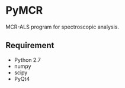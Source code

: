 # PyMCR

MCR-ALS program for spectroscopic analysis.

## Requirement
- Python 2.7
- numpy
- scipy
- PyQt4
